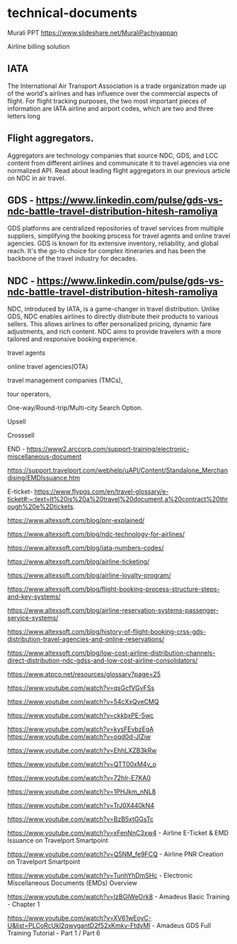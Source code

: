 # technical-documents
Murali PPT
https://www.slideshare.net/MuraliPachiyappan

Airline billing solution

IATA
------------
The International Air Transport Association is a trade organization made up of the world's airlines and has influence over the commercial aspects of flight. For flight tracking purposes, the two most important pieces of information are IATA airline and airport codes, which are two and three letters long

Flight aggregators. 
-------------------
Aggregators are technology companies that source NDC, GDS, and LCC content from different airlines and communicate it to travel agencies via one normalized API. Read about leading flight aggregators in our previous article on NDC in air travel.


GDS - https://www.linkedin.com/pulse/gds-vs-ndc-battle-travel-distribution-hitesh-ramoliya
--------
GDS platforms are centralized repositories of travel services from multiple suppliers, simplifying the booking process for travel agents and online travel agencies. GDS is known for its extensive inventory, reliability, and global reach. It's the go-to choice for complex itineraries and has been the backbone of the travel industry for decades.

NDC - https://www.linkedin.com/pulse/gds-vs-ndc-battle-travel-distribution-hitesh-ramoliya
-------
NDC, introduced by IATA, is a game-changer in travel distribution. Unlike GDS, NDC enables airlines to directly distribute their products to various sellers. This allows airlines to offer personalized pricing, dynamic fare adjustments, and rich content. NDC aims to provide travelers with a more tailored and responsive booking experience.

travel agents

online travel agencies(OTA)

travel management companies (TMCs), 

tour operators,


One-way/Round-trip/Multi-city Search Option.

Upsell

Crosssell

END - https://www2.arccorp.com/support-training/electronic-miscellaneous-document

https://support.travelport.com/webhelp/uAPI/Content/Standalone_Merchandising/EMDIssuance.htm

E-ticket- https://www.flypgs.com/en/travel-glossary/e-ticket#:~:text=It%20is%20a%20travel%20document,a%20contract%20through%20e%2Dtickets.


https://www.altexsoft.com/blog/pnr-explained/

https://www.altexsoft.com/blog/ndc-technology-for-airlines/

https://www.altexsoft.com/blog/iata-numbers-codes/

https://www.altexsoft.com/blog/airline-ticketing/

https://www.altexsoft.com/blog/airline-loyalty-program/

https://www.altexsoft.com/blog/flight-booking-process-structure-steps-and-key-systems/

https://www.altexsoft.com/blog/airline-reservation-systems-passenger-service-systems/

https://www.altexsoft.com/blog/history-of-flight-booking-crss-gds-distribution-travel-agencies-and-online-reservations/

https://www.altexsoft.com/blog/low-cost-airline-distribution-channels-direct-distribution-ndc-gdss-and-low-cost-airline-consolidators/

https://www.atpco.net/resources/glossary?page=25

https://www.youtube.com/watch?v=qsGcfVGvFSs

https://www.youtube.com/watch?v=54cXxQyeCMQ

https://www.youtube.com/watch?v=ckkbxPE-5wc



https://www.youtube.com/watch?v=kysFEvbzEgA
https://www.youtube.com/watch?v=oqd0d-JlZiw

https://www.youtube.com/watch?v=EhhLXZB3kRw

https://www.youtube.com/watch?v=QTT00xM4v_o

https://www.youtube.com/watch?v=72hlr-E7KA0

https://www.youtube.com/watch?v=1PHJkm_nNL8

https://www.youtube.com/watch?v=TrJ0X440kN4

https://www.youtube.com/watch?v=BzB5xtGGsTc

https://www.youtube.com/watch?v=xFenNnC3xw4 - Airline E-Ticket & EMD Issuance on Travelport Smartpoint

https://www.youtube.com/watch?v=Q5NM_fe9FCQ - Airline PNR Creation on Travelport Smartpoint 	

https://www.youtube.com/watch?v=TunhYhDmSHc - Electronic Miscellaneous Documents (EMDs) Overview

https://www.youtube.com/watch?v=IzBGIWeOrk8 - Amadeus Basic Training - Chapter 1

https://www.youtube.com/watch?v=XV61wEoyC-U&list=PLCoRcUkl2qwygantD2f52xKmkv-FtdyMl - Amadeus GDS Full Training Tutorial - Part 1 / Part 6
